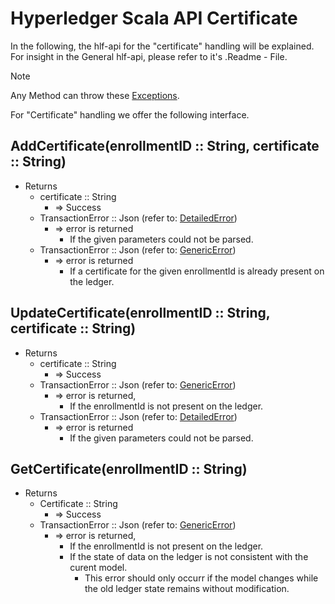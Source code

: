 # Hyperledger Scala API Certificate

In the following, the hlf-api for the "certificate" handling will be explained.
For insight in the General hlf-api, please refer to it's .Readme - File.
> [!NOTE]
Any Method can throw these [Exceptions](errors.md#Exceptions).

For "Certificate" handling we offer the following interface.

## AddCertificate(enrollmentID :: String, certificate :: String)
- Returns
    - certificate :: String
        - => Success
    - TransactionError :: Json (refer to: [DetailedError](../chaincode/errors.md#DetailedError))
        - => error is returned
          - If the given parameters could not be parsed.
    - TransactionError :: Json (refer to: [GenericError](../chaincode/errors.md#GenericError))
        - => error is returned
          - If a certificate for the given enrollmentId is already present on the ledger.

## UpdateCertificate(enrollmentID :: String, certificate :: String)
- Returns
    - certificate :: String
        - => Success
    - TransactionError :: Json (refer to: [GenericError](../chaincode/errors.md#GenericError))
        - => error is returned, 
          - If the enrollmentId is not present on the ledger.
    - TransactionError :: Json (refer to: [DetailedError](../chaincode/errors.md#DetailedError))
        - => error is returned
          - If the given parameters could not be parsed.

## GetCertificate(enrollmentID :: String)
- Returns
    - Certificate :: String
        - => Success
    - TransactionError :: Json (refer to: [GenericError](../chaincode/errors.md#GenericError))
        - => error is returned,
          - If the enrollmentId is not present on the ledger.
          - If the state of data on the ledger is not consistent with the curent model.
            - This error should only occurr if the model changes while the old ledger state remains without modification.